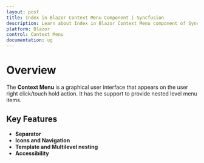 ```yaml
---
layout: post
title: Index in Blazor Context Menu Component | Syncfusion 
description: Learn about Index in Blazor Context Menu component of Syncfusion, and more details.
platform: Blazor
control: Context Menu
documentation: ug
---
```


# Overview

The **Context Menu** is a graphical user interface that appears on the user right click/touch hold action. It has the support to provide nested level menu items.

## Key Features

* **Separator**
* **Icons and Navigation**
* **Template and Multilevel nesting**
* **Accessibility**
